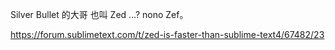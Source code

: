 Silver Bullet 的大哥 也叫 Zed ...? nono Zef。

https://forum.sublimetext.com/t/zed-is-faster-than-sublime-text4/67482/23

